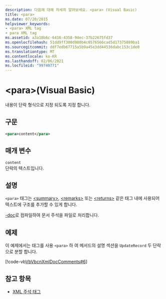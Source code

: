 ```yaml
---
description: 다음에 대해 자세히 알아보세요. <para> (Visual Basic)
title: <para>
ms.date: 07/20/2015
helpviewer_keywords:
- <para> XML tag
- para XML tag
ms.assetid: a3a18b6c-6416-4358-94ec-37b22675fd37
ms.openlocfilehash: 51dd9ff300d980b4c0576566cad5d17375889ba1
ms.sourcegitcommit: ddf7edb67715a5b9a45e3dd44536dabc153c1de0
ms.translationtype: MT
ms.contentlocale: ko-KR
ms.lasthandoff: 02/06/2021
ms.locfileid: "99740771"
---
```

# <a name="para-visual-basic"></a>\<para>(Visual Basic)

내용이 단락 형식으로 지정 되도록 지정 합니다.  
  
## <a name="syntax"></a>구문  
  
```xml  
<para>content</para>  
```  
  
## <a name="parameters"></a>매개 변수  

 `content`  
 단락의 텍스트입니다.  
  
## <a name="remarks"></a>설명  

 `<para>` 태그는 [\<summary>](summary.md), [\<remarks>](remarks.md) 또는 [\<returns>](returns.md) 같은 태그 내에 사용되어 텍스트에 구조를 추가할 수 있게 합니다.  
  
 [-doc](../../reference/command-line-compiler/doc.md)로 컴파일하여 문서 주석을 파일로 처리합니다.  
  
## <a name="example"></a>예제  

 이 예제에서는 태그를 사용 `<para>` 하 여 메서드의 설명 섹션을 `UpdateRecord` 두 단락으로 분할 합니다.  
  
 [!code-vb[VbVbcnXmlDocComments#6](~/samples/snippets/visualbasic/VS_Snippets_VBCSharp/VbVbcnXmlDocComments/VB/Class1.vb#6)]  
  
## <a name="see-also"></a>참고 항목

- [XML 주석 태그](index.md)

